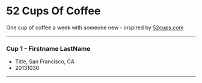 52 Cups Of Coffee
==============

One cup of coffee a week with someone new - inspired by [52cups.com](52cups.com)


---

### Cup 1 - Firstname LastName
- Title, San Francisco, CA
- 20131030

---
